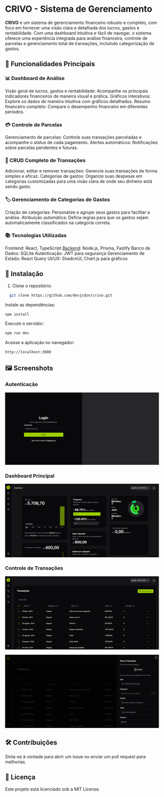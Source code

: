 # CRIVO - Sistema de Gerenciamento
<!-- Adicione o logo aqui, se houver -->

**CRIVO** é um sistema de gerenciamento financeiro robusto e completo, com foco em fornecer uma visão clara e detalhada dos lucros, gastos e rentabilidade. Com uma dashboard intuitiva e fácil de navegar, o sistema oferece uma experiência integrada para análise financeira, controle de parcelas e gerenciamento total de transações, incluindo categorização de gastos.

## 🚀 Funcionalidades Principais
### 📊 Dashboard de Análise
Visão geral de lucros, gastos e rentabilidade: Acompanhe os principais indicadores financeiros de maneira visual e prática.
Gráficos interativos: Explore os dados de maneira intuitiva com gráficos detalhados.
Resumo financeiro completo: Compare o desempenho financeiro em diferentes períodos.
<!-- Exemplo de uma imagem da dashboard -->

### 💳 Controle de Parcelas
Gerenciamento de parcelas: Controle suas transações parceladas e acompanhe o status de cada pagamento.
Alertas automáticos: Notificações sobre parcelas pendentes e futuras.
<!-- Exemplo de imagem do controle de parcelas -->

### 💼 CRUD Completo de Transações
Adicionar, editar e remover transações: Gerencie suas transações de forma simples e eficaz.
Categorias de gastos: Organize suas despesas em categorias customizadas para uma visão clara de onde seu dinheiro está sendo gasto.
<!-- Exemplo de imagem do CRUD de transações -->

### 🏷️ Gerenciamento de Categorias de Gastos
Criação de categorias: Personalize e agrupe seus gastos para facilitar a análise.
Atribuição automática: Defina regras para que os gastos sejam automaticamente classificados na categoria correta.
### 📚 Tecnologias Utilizadas
Frontend: React, TypeScript
[Backend](https://github.com/devjcdzn/crivo-backend.git): Node.js, Prisma, Fastify
Banco de Dados: SQLite
Autenticação: JWT para segurança
Gerenciamento de Estado: React Query
UI/UX: ShadcnUI, Chart.js para gráficos

## 🔧 Instalação
1. Clone o repositório:

```bash
  git clone https://github.com/devjcdzn/crivo.git
```
Instale as dependências:

```bash
npm install
```

Execute o servidor:

```bash
npm run dev
```

Acesse a aplicação no navegador:

```bash
http://localhost:3000
```

## 🖼️ Screenshots
### Autenticação
![Autenticação](./public/auth.png)

### Dashboard Principal
![Dashboard](./public/dashboard.png)

### Controle de Transações
![Transações](./public/transaction.png)

![Transações](./public/create-transaction.png)

## 🛠️ Contribuições
Sinta-se à vontade para abrir um issue ou enviar um pull request para melhorias.

## 📄 Licença
Este projeto está licenciado sob a MIT License.